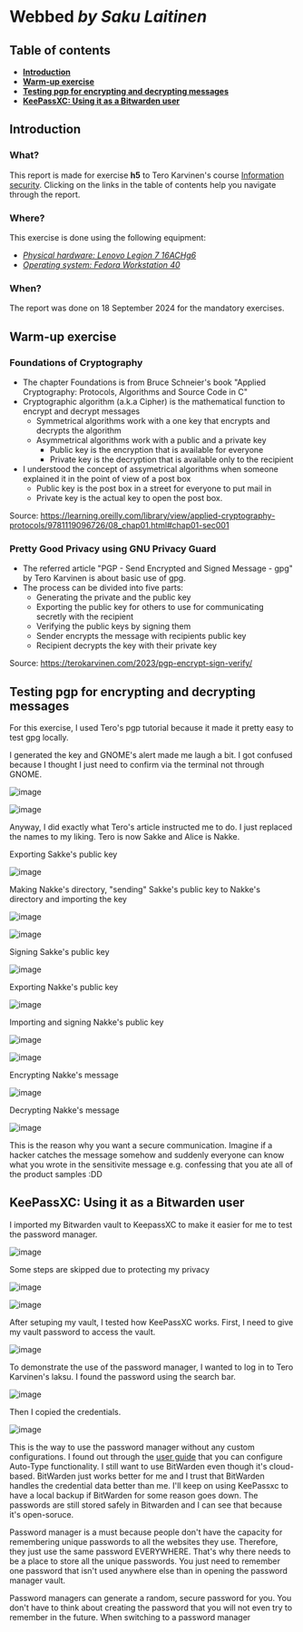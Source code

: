 # Webbed _by Saku Laitinen_

## Table of contents

- **[Introduction](https://github.com/KebabGarva/basic-network-security/blob/main/h5.md#introduction)**
- **[Warm-up exercise](https://github.com/KebabGarva/basic-network-security/blob/main/h5.md#warm-up-exercise)**
- **[Testing pgp for encrypting and decrypting messages](https://github.com/KebabGarva/basic-network-security/blob/main/h5.md#testing-pgp-for-encrypting-and-decrypting-messages)**
- **[KeePassXC: Using it as a Bitwarden user](https://github.com/KebabGarva/basic-network-security/blob/main/h5.md#keepassxc-using-it-as-a-bitwarden-user)**

## Introduction

### What?

This report is made for exercise **h5** to Tero Karvinen's course [Information security](https://terokarvinen.com/information-security/). Clicking on the links in the table of contents help you navigate through the report.

### Where?

This exercise is done using the following equipment:

- [*Physical hardware: Lenovo Legion 7 16ACHg6*](https://nanoreview.net/en/laptop/lenovo-legion-7-2021-amd?m=c.1_g.3_r.3_s.3)
- [*Operating system: Fedora Workstation 40*](https://fedoraproject.org/workstation/download)

### When?

The report was done on 18 September 2024 for the mandatory exercises.

## Warm-up exercise

### Foundations of Cryptography

- The chapter Foundations is from Bruce Schneier's book "Applied Cryptography: Protocols, Algorithms and Source Code in C"
- Cryptographic algorithm (a.k.a Cipher) is the mathematical function to encrypt and decrypt messages
  - Symmetrical algorithms work with a one key that encrypts and decrypts the algorithm
  - Asymmetrical algorithms work with a public and a private key
    - Public key is the encryption that is available for everyone
    - Private key is the decryption that is available only to the recipient
- I understood the concept of assymetrical algorithms when someone explained it in the point of view of a post box
  - Public key is the post box in a street for everyone to put mail in
  - Private key is the actual key to open the post box.

Source: https://learning.oreilly.com/library/view/applied-cryptography-protocols/9781119096726/08_chap01.html#chap01-sec001

### Pretty Good Privacy using GNU Privacy Guard

- The referred article "PGP - Send Encrypted and Signed Message - gpg" by Tero Karvinen is about basic use of gpg.
- The process can be divided into five parts:
  - Generating the private and the public key
  - Exporting the public key for others to use for communicating secretly with the recipient
  - Verifying the public keys by signing them
  - Sender encrypts the message with recipients public key
  - Recipient decrypts the key with their private key

Source: https://terokarvinen.com/2023/pgp-encrypt-sign-verify/

## Testing pgp for encrypting and decrypting messages

For this exercise, I used Tero's pgp tutorial because it made it pretty easy to test gpg locally.

I generated the key and GNOME's alert made me laugh a bit. I got confused because I thought I just need to confirm via the terminal not through GNOME.

![image](https://github.com/user-attachments/assets/63fc680a-6d90-49f1-8720-7410329f31e1)

![image](https://github.com/user-attachments/assets/eb0a56e1-bcdd-42c1-8cc8-bebec05eb75f)

Anyway, I did exactly what Tero's article instructed me to do. I just replaced the names to my liking. Tero is now Sakke and Alice is Nakke.

Exporting Sakke's public key

![image](https://github.com/user-attachments/assets/2860b9b8-1a24-4e93-9399-8c916d969dfc)

Making Nakke's directory, "sending" Sakke's public key to Nakke's directory and importing the key

![image](https://github.com/user-attachments/assets/2362e6b1-cb36-4ec6-92bd-0e408349e486)

![image](https://github.com/user-attachments/assets/a2cec44d-7e78-4b4d-8519-3771803792ee)

Signing Sakke's public key

![image](https://github.com/user-attachments/assets/5c9d1b83-7b48-4548-ba8f-fa159b0dcb05)

Exporting Nakke's public key

![image](https://github.com/user-attachments/assets/0c07b457-e4f2-4ae4-8ea2-5e6cba493ec5)

Importing and signing Nakke's public key 

![image](https://github.com/user-attachments/assets/2f67bf8a-3b78-461e-a538-fbe857eedee6)

![image](https://github.com/user-attachments/assets/a1a5b878-faf4-455f-9b29-04868c709964)

Encrypting Nakke's message

![image](https://github.com/user-attachments/assets/ec1b7db2-5efb-4754-885b-5d293b4dd589)

Decrypting Nakke's message

![image](https://github.com/user-attachments/assets/a8e6ee44-b057-4a61-99f2-48e481ee4b67)

This is the reason why you want a secure communication. Imagine if a hacker catches the message somehow and suddenly everyone can know what you wrote in the sensitivite message e.g. confessing that you ate all of the product samples :DD

## KeePassXC: Using it as a Bitwarden user

I imported my Bitwarden vault to KeepassXC to make it easier for me to test the password manager.

![image](https://github.com/user-attachments/assets/f601450d-3e4b-4a1e-afa0-9a62379b80af)

Some steps are skipped due to protecting my privacy

![image](https://github.com/user-attachments/assets/2aea2616-50c6-4572-b908-554eb6c9e8b4)

![image](https://github.com/user-attachments/assets/82099714-de5c-443a-bd70-27205e126f01)

After setuping my vault, I tested how KeePassXC works. First, I need to give my vault password to access the vault.

![image](https://github.com/user-attachments/assets/3a571c5a-e11b-4e7f-9b8f-b049c851c80f)

To demonstrate the use of the password manager, I wanted to log in to Tero Karvinen's laksu. I found the password using the search bar.

![image](https://github.com/user-attachments/assets/37fefee4-1c3c-4e2b-ad02-f72b6b04f4ac)

Then I copied the credentials.

![image](https://github.com/user-attachments/assets/eae890c0-77cf-4f60-80b0-a46529f5482e)

This is the way to use the password manager without any custom configurations. I found out through the [user guide](https://keepassxc.org/docs/KeePassXC_UserGuide) that you can configure Auto-Type functionality. I still want to use BitWarden even though it's cloud-based. BitWarden just works better for me and I trust that BitWarden handles the credential data better than me. I'll keep on using KeePassxc to have a local backup if BitWarden for some reason goes down. The passwords are still stored safely in Bitwarden and I can see that because it's open-soruce.

Password manager is a must because people don't have the capacity for remembering unique passwords to all the websites they use. Therefore, they just use the same password EVERYWHERE. That's why there needs to be a place to store all the unique passwords. You just need to remember one password that isn't used anywhere else than in opening the password manager vault. 

Password managers can generate a random, secure password for you. You don't have to think about creating the password that you will not even try to remember in the future. When switching to a password manager



